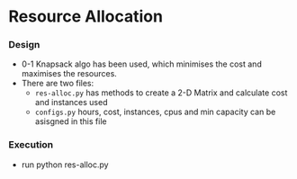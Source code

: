 # Resource Allocation 

### Design
- 0-1 Knapsack algo has been used, which minimises the cost and maximises the resources. 
- There are two files:
	- `res-alloc.py` has methods to create a 2-D Matrix and calculate cost and instances used 
	- `configs.py` hours, cost, instances, cpus and min capacity can be asisgned in this file 

### Execution
- run python res-alloc.py